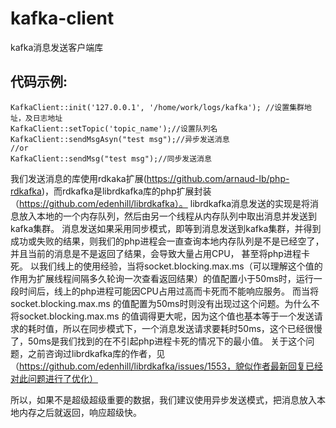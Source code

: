 # kafka-client
kafka消息发送客户端库

## 代码示例:
 

```
KafkaClient::init('127.0.0.1', '/home/work/logs/kafka'); //设置集群地址，及日志地址
KafkaClient::setTopic('topic_name');//设置队列名
KafkaClient::sendMsgAsyn("test msg");//异步发送消息
//or
KafkaClient::sendMsg("test msg");//同步发送消息

```
我们发送消息的库使用rdkaka扩展(https://github.com/arnaud-lb/php-rdkafka)，而rdkafka是librdkafka库的php扩展封装（https://github.com/edenhill/librdkafka）。
librdkafka消息发送的实现是将消息放入本地的一个内存队列，然后由另一个线程从内存队列中取出消息并发送到kafka集群。
消息发送如果采用同步模式，即等到消息发送到kafka集群，并得到成功或失败的结果，则我们的php进程会一直查询本地内存队列是不是已经空了，并且当前的消息是不是返回了结果，会导致大量占用CPU， 甚至将php进程卡死。 以我们线上的使用经验，当将socket.blocking.max.ms（可以理解这个值的作用为扩展线程间隔多久轮询一次查看返回结果）的值配置小于50ms时，运行一段时间后，线上的php进程可能因CPU占用过高而卡死而不能响应服务。 而当将socket.blocking.max.ms 的值配置为50ms时则没有出现过这个问题。为什么不将socket.blocking.max.ms 的值调得更大呢，因为这个值也基本等于一个发送请求的耗时值，所以在同步模式下，一个消息发送请求要耗时50ms，这个已经很慢了，50ms是我们找到的在不引起php进程卡死的情况下的最小值。 关于这个问题，之前咨询过librdkafka库的作者，见（https://github.com/edenhill/librdkafka/issues/1553，貌似作者最新回复已经对此问题进行了优化）

所以，如果不是超级超级重要的数据，我们建议使用异步发送模式，把消息放入本地内存之后就返回，响应超级快。

